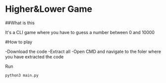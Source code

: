 # Higher&Lower Game

##What is this

It's a CLI game where you have to guess a number between 0 and 10000

#How to play

-Download the code
-Extract all
-Open CMD and navigate to the foler where you have extracted the code

Run
```py
python3 main.py
```
